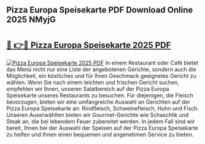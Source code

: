 ## Pizza Europa Speisekarte PDF Download Online 2025 NMyjG

# <h2><a href="http://gc72fy2.nevu.top/?p=Pizza+Europa+Speisekarte">🔗 👉🔴 Pizza Europa Speisekarte 2025 PDF</a></h2>

[![Pizza Europa Speisekarte 2025 PDF](https://i.imgur.com/dBaPXMq.png)](http://gc72fy2.nevu.top/?p=Pizza+Europa+Speisekarte)
In einem Restaurant oder Café bietet das Menü nicht nur eine Liste der angebotenen Gerichte, sondern auch die Möglichkeit, ein köstliches und für Ihren Geschmack geeignetes Gericht zu wählen. Wenn Sie nach einem leichten und frischen Gericht suchen, empfehlen wir Ihnen, unseren Salatbereich auf der Pizza Europa Speisekarte unseres Restaurants zu besuchen. Für diejenigen, die Fleisch bevorzugen, bieten wir eine umfangreiche Auswahl an Gerichten auf der Pizza Europa Speisekarte an: Rindfleisch, Schweinefleisch, Huhn und Fisch. Unseren Auserwählten bieten wir Gourmet-Gerichte wie Schaschlik und Steak an, die bei lebendem Feuer zubereitet werden. In jedem Fall sind wir bereit, Ihnen bei der Auswahl der Speisen auf der Pizza Europa Speisekarte zu helfen und Ihnen einen bequemen und angenehmen Service zu bieten.
